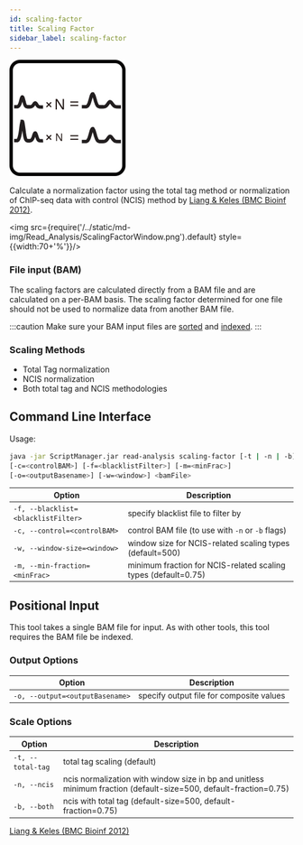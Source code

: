 ```yaml
---
id: scaling-factor
title: Scaling Factor
sidebar_label: scaling-factor
---
```


![scaling-factor](/../static/icons/Read_Analysis/ScalingFactor_square.svg)

Calculate a normalization factor using the total tag method or normalization of ChIP-seq data with control (NCIS) method by [Liang & Keles (BMC Bioinf 2012)][Liang_2012].


<img src={require('/../static/md-img/Read_Analysis/ScalingFactorWindow.png').default} style={{width:70+'%'}}/>


### File input (BAM)
The scaling factors are calculated directly from a BAM file and are calculated on a per-BAM basis. The scaling factor determined for one file should not be used to normalize data from another BAM file.

:::caution
Make sure your BAM input files are [sorted][sort-bam] and [indexed][bam-indexer].
:::

### Scaling Methods

* Total Tag normalization
* NCIS normalization
* Both total tag and NCIS methodologies


## Command Line Interface

Usage:
```bash
java -jar ScriptManager.jar read-analysis scaling-factor [-t | -n | -b] [-hV]
[-c=<controlBAM>] [-f=<blacklistFilter>] [-m=<minFrac>]
[-o=<outputBasename>] [-w=<window>] <bamFile>
```



| Option | Description |
| ------ | ----------- |
| `-f, --blacklist=<blacklistFilter>` | specify blacklist file to filter by |
| `-c, --control=<controlBAM>` | control BAM file (to use with `-n` or `-b` flags) |
| `-w, --window-size=<window>` | window size for NCIS-related scaling types (default=500) |
| `-m, --min-fraction=<minFrac>` | minimum fraction for NCIS-related scaling types (default=0.75) |




## Positional Input

This tool takes a single BAM file for input. As with other tools, this tool requires the BAM file be indexed.


### Output Options

| Option | Description |
| ------ | ----------- |
| `-o, --output=<outputBasename>` | specify output file for composite values |


### Scale Options

| Option | Description |
| ------ | ----------- |
| `-t, --total-tag` | total tag scaling (default) |
| `-n, --ncis` | ncis normalization with window size in bp and unitless minimum fraction (default-size=500, default-fraction=0.75) |
| `-b, --both` | ncis with total tag (default-size=500, default-fraction=0.75) |

[Liang & Keles (BMC Bioinf 2012)][Liang_2012]


[Liang_2012]:https://pubmed.ncbi.nlm.nih.gov/22883957/
[file-format]:/docs/Guides/References/file-formats

[sort-bam]:/docs/Tools/bam-manipulation/sort-bam
[bam-indexer]:/docs/Tools/bam-manipulation/bam-indexer
